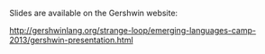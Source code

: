 Slides are available on the Gershwin website:

http://gershwinlang.org/strange-loop/emerging-languages-camp-2013/gershwin-presentation.html
